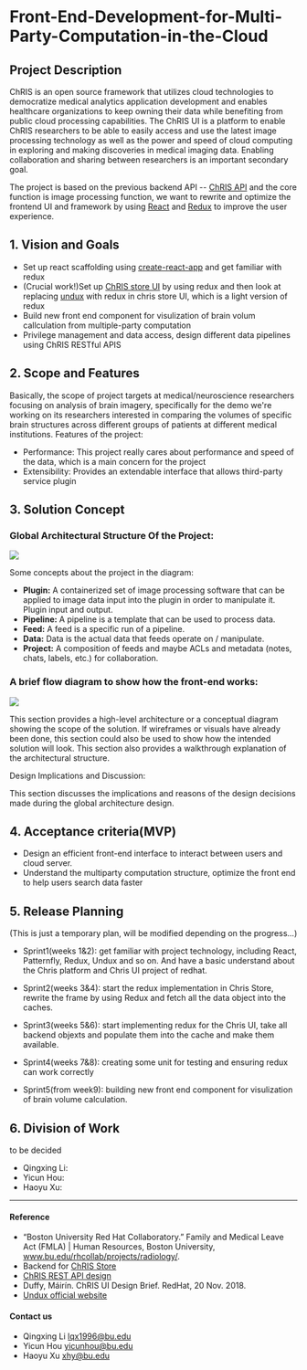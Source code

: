 # Front-End-Development-for-Multi-Party-Computation-in-the-Cloud

## Project Description

ChRIS is an open source framework that utilizes cloud technologies to democratize medical analytics application development and enables healthcare organizations to keep owning their data while benefiting from public cloud processing capabilities.  The ChRIS UI is a platform to enable ChRIS researchers to be able to easily access and use the latest image processing technology as well as the power and speed of cloud computing in exploring and making discoveries in medical imaging data. Enabling collaboration and sharing between researchers is an important secondary goal.

The project is based on the previous backend API -- [ChRIS API](https://fnndsc.github.io/fnndsc/chrisdoc/) and the core function is image processing function, we want to rewrite and optimize the frontend UI and framework by using [React](https://github.com/facebook/react) and [Redux](https://github.com/reduxjs/redux) to improve the user experience.


## 1. Vision and Goals

* Set up react scaffolding using [create-react-app](https://github.com/facebook/create-react-app) and get familiar with redux
* (Crucial work!)Set up [ChRIS store UI](https://github.com/FNNDSC/ChRIS_store_ui) by using redux and then look at replacing [undux](https://github.com/bcherny/undux) with redux in chris store UI, which is a light version of redux
* Build new front end component for visulization of brain volum callculation from multiple-party computation
* Privilege management and data access, design different data pipelines using ChRIS RESTful APIS


## 2. Scope and Features
Basically, the scope of project targets at medical/neuroscience researchers focusing on analysis of brain imagery, specifically for the demo we're working on its researchers interested in comparing the volumes of specific brain structures across different groups of patients at different medical institutions.
Features of the project:

* Performance: This project really cares about performance and speed of the data, which is a main concern for the project 
* Extensibility: Provides an extendable interface that allows third-party service plugin

## 3. Solution Concept

### Global Architectural Structure Of the Project:
<img align = center src = "https://github.com/bu-528-sp19/Front-End-Development-for-Multi-Party-Computation-in-the-Cloud/blob/master/diagram.png">

Some concepts about the project in the diagram:
- **Plugin:** A containerized set of image processing software that can be applied to image data input into the plugin in order to manipulate it. Plugin input and output.
- **Pipeline:** A pipeline is a template that can be used to process data.
- **Feed:** A feed is a specific run of a pipeline.
- **Data:** Data is the actual data that feeds operate on / manipulate.
- **Project:** A composition of feeds and maybe ACLs and metadata (notes, chats, labels, etc.) for collaboration.

### A brief flow diagram to show how the front-end works:
<img align = center src = "https://github.com/bu-528-sp19/Front-End-Development-for-Multi-Party-Computation-in-the-Cloud/blob/master/images/Project-Based%20Feed%20Screen-By-Sreen.png">

This section provides a high-level architecture or a conceptual diagram showing the scope of the solution. If wireframes or visuals have already been done, this section could also be used to show how the intended solution will look. This section also provides a walkthrough explanation of the architectural structure.

Design Implications and Discussion:

This section discusses the implications and reasons of the design decisions made during the global architecture design.

## 4. Acceptance criteria(MVP)
- Design an efficient front-end interface to interact between users and cloud server.
- Understand the multiparty computation structure, optimize the front end to help users search data faster

## 5. Release Planning
(This is just a temporary plan, will be modified depending on the progress...)

- Sprint1(weeks 1&2): get familiar with project technology, including React, Patternfly, Redux, Undux and so on. And have a basic understand about the Chris platform and Chris UI project of redhat.

- Sprint2(weeks 3&4): start the redux implementation in Chris Store, rewrite the frame by using Redux and fetch all the data object into the caches.

- Sprint3(weeks 5&6): start implementing redux for the Chris UI, take all backend objexts and populate them into the cache and make them available.

- Sprint4(weeks 7&8): creating some unit for testing and ensuring redux can work correctly 

- Sprint5(from week9): building new front end component for visulization of brain volume calculation.

## 6. Division of Work
to be decided

- Qingxing Li:
- Yicun Hou:
- Haoyu Xu:

** **

#### Reference
- “Boston University Red Hat Collaboratory.” Family and Medical Leave Act (FMLA) | Human Resources, Boston University, www.bu.edu/rhcollab/projects/radiology/.
- Backend for [ChRIS Store](https://github.com/FNNDSC/ChRIS_store)
- [ChRIS REST API design](https://github.com/FNNDSC/ChRIS_ultron_backEnd/wiki/ChRIS-REST-API-design)
- Duffy, Máirín. ChRIS UI Design Brief. RedHat, 20 Nov. 2018.
- [Undux official website](https://undux.org/)

#### Contact us

- Qingxing Li lqx1996@bu.edu
- Yicun Hou yicunhou@bu.edu
- Haoyu Xu xhy@bu.edu
